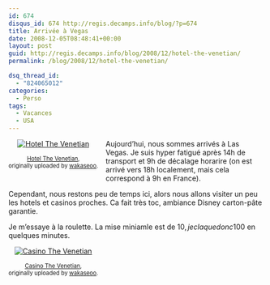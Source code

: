 ```yaml
---
id: 674
disqus_id: 674 http://regis.decamps.info/blog/?p=674
title: Arrivée à Vegas
date: 2008-12-05T08:48:41+00:00
layout: post
guid: http://regis.decamps.info/blog/2008/12/hotel-the-venetian/
permalink: /blog/2008/12/hotel-the-venetian/

dsq_thread_id:
  - "824065012"
categories:
  - Perso
tags:
  - Vacances
  - USA
---
```

<div style="float: left; text-align: center; margin-right: 15px; margin-bottom: 15px;">
  <a href="http://www.flickr.com/photos/wakaseoo/3096080290/" title="photo sharing"><img src="http://farm4.static.flickr.com/3002/3096080290_997a4e71b1_t.jpg" alt="Hotel The Venetian" /></a><br /> <span style="font-size: 0.8em; margin-top: 0px;"><br /> <a href="http://www.flickr.com/photos/wakaseoo/3096080290/">Hotel The Venetian</a>,<br /> originally uploaded by <a href="http://www.flickr.com/people/wakaseoo/">wakaseoo</a>.<br /> </span>
</div>

Aujourd’hui, nous sommes arrivés à Las Vegas. Je suis hyper fatigué après 14h de transport et 9h de décalage horarire (on est arrivé vers 18h localement, mais cela correspond à 9h en France).

Cependant, nous restons peu de temps ici, alors nous allons visiter un peu les hotels et casinos proches. Ca fait très toc, ambiance Disney carton-pâte garantie.

Je m’essaye à la roulette. La mise miniamle est de 10$, je claque donc 100$ en quelques minutes.

<div style="float: left; text-align: center; margin-right: 15px; margin-bottom: 15px;">
  <a href="http://www.flickr.com/photos/wakaseoo/3096081362/" title="photo sharing"><img src="http://farm4.static.flickr.com/3195/3096081362_c6a8220dc9_t.jpg" alt="Casino The Venetian" /></a><br /> <span style="font-size: 0.8em; margin-top: 0px;"><br /> <a href="http://www.flickr.com/photos/wakaseoo/3096081362/">Casino The Venetian</a>,<br /> originally uploaded by <a href="http://www.flickr.com/people/wakaseoo/">wakaseoo</a>.<br /> </span>
</div>
